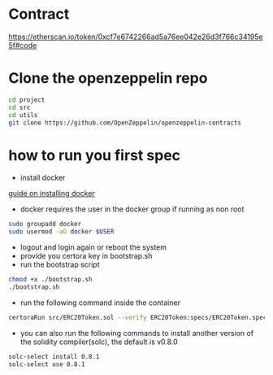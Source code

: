 # Contract

https://etherscan.io/token/0xcf7e6742266ad5a76ee042e26d3f766c34195e5f#code

# Clone the openzeppelin repo

```bash
cd project
cd src
cd utils
git clone https://github.com/OpenZeppelin/openzeppelin-contracts
```
# how to run you first spec

- install docker

[guide on installing docker](https://docs.docker.com/engine/install/)

- docker requires the user in the docker group if running as non root

```bash
sudo groupadd docker
sudo usermod -aG docker $USER
```
- logout and login again or reboot the system
- provide you certora key in bootstrap.sh
- run the bootstrap script
```bash
chmod +x ./bootstrap.sh
./bootstrap.sh
```
- run the following command inside the container
```bash
certoraRun src/ERC20Token.sol --verify ERC20Token:specs/ERC20Token.spec
```

- you can also run the following commands to install another version of the solidity compiler(solc), the default is v0.8.0

```bash
solc-select install 0.8.1
solc-select use 0.8.1 
```
